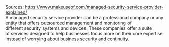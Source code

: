 Sources:
https://www.makeuseof.com/managed-security-service-provider-explained/
\
A managed security service provider can be a professional company or any entity that offers outsourced management and monitoring of different security systems and devices. These companies offer a suite of services designed to help businesses focus more on their core expertise instead of worrying about business security and continuity.
